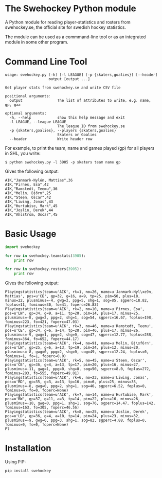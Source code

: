 The Swehockey Python module
===========================

A Python module for reading player-statistics and rosters from swehockey.se, the official site for swedish hockey statistics. 

The module can be used as a commmand-line tool or as an integrated module in some other program. 



# Command Line Tool
```
usage: swehockey.py [-h] [-l LEAGUE] [-p {skaters,goalies}] [--header]
                    output [output ...]

Get player stats from swehockey.se and write CSV file

positional arguments:
  output                The list of attributes to write, e.g. name, gp, gaa

optional arguments:
  -h, --help            show this help message and exit
  -l LEAGUE, --league LEAGUE
                        The league ID from swehockey.se
  -p {skaters,goalies}, --players {skaters,goalies}
                        Skaters or Goalies
  --header              Write header row
```

For example, to print the team, name and games played (gp) for all players in SHL, you write:

```
$ python swehockey.py -l 3905 -p skaters team name gp
```

Gives the following output:

```
AIK,"Janmark-Nylén, Mattias",36
AIK,"Pirnes, Esa",42
AIK,"Ramstedt, Teemu",36
AIK,"Melin, Björn",25
AIK,"Steen, Oscar",42
AIK,"Liwing, Jonas",43
AIK,"Hurtubise, Mark",45
AIK,"Joslin, Derek",44
AIK,"Ahlström, Oscar",45
```


# Basic Usage 

```python
import swehockey

for row in swehockey.teamstats(3905):
    print row

for row in swehockey.rosters(3905):
    print row

```

Gives the following output:

```
Playingstatistics(team=u'AIK', rk=1, no=26, name=u'Janmark-Nyl\xe9n, Mattias', pos=u'CE', gp=32, g=16, a=9, tp=25, pim=50, plus=18, minus=22, plusminus=-4, gwg=3, ppg=5, shg=1, sog=85, sgperc=18.82, foplus=11, fominus=30, fo=41, foperc=26.83)
Playingstatistics(team=u'AIK', rk=2, no=10, name=u'Pirnes, Esa', pos=u'LW', gp=34, g=9, a=11, tp=20, pim=14, plus=17, minus=25, plusminus=-8, gwg=2, ppg=2, shg=1, sog=54, sgperc=16.67, foplus=198, fominus=223, fo=421, foperc=47.03)
Playingstatistics(team=u'AIK', rk=3, no=46, name=u'Ramstedt, Teemu', pos=u'CE', gp=34, g=6, a=14, tp=20, pim=46, plus=17, minus=26, plusminus=-9, gwg=1, ppg=2, shg=0, sog=47, sgperc=12.77, foplus=288, fominus=364, fo=652, foperc=44.17)
Playingstatistics(team=u'AIK', rk=4, no=91, name=u'Melin, Bj\xf6rn', pos=u'LW', gp=25, g=6, a=13, tp=19, pim=24, plus=12, minus=20, plusminus=-8, gwg=0, ppg=2, shg=0, sog=49, sgperc=12.24, foplus=0, fominus=1, fo=1, foperc=0.0)
Playingstatistics(team=u'AIK', rk=5, no=45, name=u'Steen, Oscar', pos=u'CE', gp=36, g=4, a=13, tp=17, pim=20, plus=16, minus=27, plusminus=-11, gwg=1, ppg=0, shg=0, sog=50, sgperc=8.0, foplus=272, fominus=283, fo=555, foperc=49.01)
Playingstatistics(team=u'AIK', rk=6, no=23, name=u'Liwing, Jonas', pos=u'RD', gp=35, g=3, a=13, tp=16, pim=6, plus=25, minus=33, plusminus=-8, gwg=0, ppg=2, shg=1, sog=46, sgperc=6.52, foplus=0, fominus=0, fo=0, foperc=None)
Playingstatistics(team=u'AIK', rk=7, no=14, name=u'Hurtubise, Mark', pos=u'RW', gp=37, g=11, a=3, tp=14, pim=22, plus=16, minus=26, plusminus=-10, gwg=0, ppg=1, shg=1, sog=76, sgperc=14.47, foplus=142, fominus=163, fo=305, foperc=46.56)
Playingstatistics(team=u'AIK', rk=8, no=25, name=u'Joslin, Derek', pos=u'LD', gp=36, g=4, a=10, tp=14, pim=24, plus=23, minus=32, plusminus=-9, gwg=0, ppg=3, shg=1, sog=82, sgperc=4.88, foplus=0, fominus=0, fo=0, foperc=None)
Pl
```

# Installation

Using PIP:

```
pip install swehockey
```  
